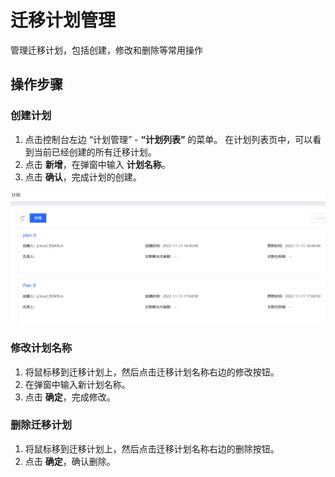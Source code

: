 # 迁移计划管理
管理迁移计划，包括创建，修改和删除等常用操作

## 操作步骤
### 创建计划
1. 点击控制台左边 “计划管理” - **“计划列表”** 的菜单。 在计划列表页中，可以看到当前已经创建的所有迁移计划。
2. 点击 **新增**，在弹窗中输入 **计划名称**。
3. 点击 **确认**，完成计划的创建。

![](../../../../image/AMC/plan-list.png)

### 修改计划名称
1. 将鼠标移到迁移计划上，然后点击迁移计划名称右边的修改按钮。
2. 在弹窗中输入新计划名称。
3. 点击 **确定**，完成修改。

### 删除迁移计划
1. 将鼠标移到迁移计划上，然后点击迁移计划名称右边的删除按钮。
2. 点击 **确定**，确认删除。
